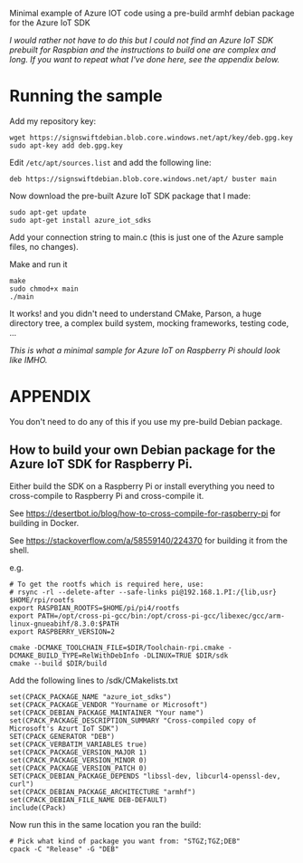 Minimal example of Azure IOT code using a pre-build armhf debian package for the Azure IoT SDK

_I would rather not have to do this but I could not find an Azure IoT SDK prebuilt for Raspbian and the
instructions to build one are complex and long. If you want to repeat what I've done here, see the
appendix below._

Running the sample
====

Add my repository key:

    wget https://signswiftdebian.blob.core.windows.net/apt/key/deb.gpg.key
    sudo apt-key add deb.gpg.key

Edit `/etc/apt/sources.list` and add the following line:

    deb https://signswiftdebian.blob.core.windows.net/apt/ buster main

Now download the pre-built Azure IoT SDK package that I made:

    sudo apt-get update
    sudo apt-get install azure_iot_sdks

Add your connection string to main.c (this is just one of the Azure sample files, no changes).

Make and run it

    make
    sudo chmod+x main
    ./main

It works! and you didn't need to understand CMake, Parson, a huge directory tree, a complex build system,
mocking frameworks, testing code, ... 

_This is what a minimal sample for Azure IoT on Raspberry Pi  should look like IMHO._



APPENDIX
====

You don't need to do any of this if you use my pre-build Debian package.

How to build your own Debian package for the Azure IoT SDK for Raspberry Pi.
----

Either build the SDK on a Raspberry Pi or install everything you need to cross-compile to Raspberry Pi 
and cross-compile it. 

See https://desertbot.io/blog/how-to-cross-compile-for-raspberry-pi for building in Docker.

See https://stackoverflow.com/a/58559140/224370 for building it from the shell.


e.g.

````
# To get the rootfs which is required here, use:
# rsync -rl --delete-after --safe-links pi@192.168.1.PI:/{lib,usr} $HOME/rpi/rootfs
export RASPBIAN_ROOTFS=$HOME/pi/pi4/rootfs
export PATH=/opt/cross-pi-gcc/bin:/opt/cross-pi-gcc/libexec/gcc/arm-linux-gnueabihf/8.3.0:$PATH
export RASPBERRY_VERSION=2

cmake -DCMAKE_TOOLCHAIN_FILE=$DIR/Toolchain-rpi.cmake -DCMAKE_BUILD_TYPE=RelWithDebInfo -DLINUX=TRUE $DIR/sdk
cmake --build $DIR/build
````

Add the following lines to /sdk/CMakelists.txt

````
set(CPACK_PACKAGE_NAME "azure_iot_sdks")
set(CPACK_PACKAGE_VENDOR "Yourname or Microsoft")
set(CPACK_DEBIAN_PACKAGE_MAINTAINER "Your name")
set(CPACK_PACKAGE_DESCRIPTION_SUMMARY "Cross-compiled copy of Microsoft's Azurt IoT SDK")
SET(CPACK_GENERATOR "DEB")
set(CPACK_VERBATIM_VARIABLES true)
set(CPACK_PACKAGE_VERSION_MAJOR 1)
set(CPACK_PACKAGE_VERSION_MINOR 0)
set(CPACK_PACKAGE_VERSION_PATCH 0)
SET(CPACK_DEBIAN_PACKAGE_DEPENDS "libssl-dev, libcurl4-openssl-dev, curl")
set(CPACK_DEBIAN_PACKAGE_ARCHITECTURE "armhf")
set(CPACK_DEBIAN_FILE_NAME DEB-DEFAULT)
include(CPack)
````

Now run this in the same location you ran the build:

````
# Pick what kind of package you want from: "STGZ;TGZ;DEB"
cpack -C "Release" -G "DEB"
````
